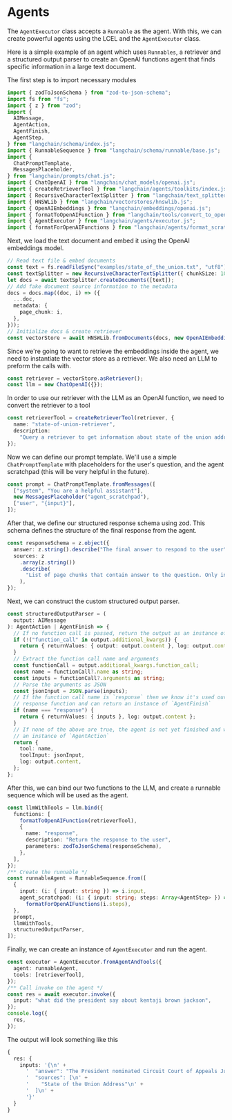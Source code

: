 # Agents

The `AgentExecutor` class accepts a `Runnable` as the agent. With this, we can create powerful agents using the LCEL and the `AgentExecutor` class.

Here is a simple example of an agent which uses `Runnables`, a retriever and a structured output parser to create an OpenAI functions agent that finds specific information in a large text document.

The first step is to import necessary modules
```typescript
import { zodToJsonSchema } from "zod-to-json-schema";
import fs from "fs";
import { z } from "zod";
import {
  AIMessage,
  AgentAction,
  AgentFinish,
  AgentStep,
} from "langchain/schema/index.js";
import { RunnableSequence } from "langchain/schema/runnable/base.js";
import {
  ChatPromptTemplate,
  MessagesPlaceholder,
} from "langchain/prompts/chat.js";
import { ChatOpenAI } from "langchain/chat_models/openai.js";
import { createRetrieverTool } from "langchain/agents/toolkits/index.js";
import { RecursiveCharacterTextSplitter } from "langchain/text_splitter.js";
import { HNSWLib } from "langchain/vectorstores/hnswlib.js";
import { OpenAIEmbeddings } from "langchain/embeddings/openai.js";
import { formatToOpenAIFunction } from "langchain/tools/convert_to_openai.js";
import { AgentExecutor } from "langchain/agents/executor.js";
import { formatForOpenAIFunctions } from "langchain/agents/format_scratchpad.js";
```

Next, we load the text document and embed it using the OpenAI embeddings model.

```typescript
// Read text file & embed documents
const text = fs.readFileSync("examples/state_of_the_union.txt", "utf8");
const textSplitter = new RecursiveCharacterTextSplitter({ chunkSize: 1000 });
let docs = await textSplitter.createDocuments([text]);
// Add fake document source information to the metadata
docs = docs.map((doc, i) => ({
  ...doc,
  metadata: {
    page_chunk: i,
  },
}));
// Initialize docs & create retriever
const vectorStore = await HNSWLib.fromDocuments(docs, new OpenAIEmbeddings());
```

Since we're going to want to retrieve the embeddings inside the agent, we need to instantiate the vector store as a retriever.
We also need an LLM to preform the calls with.

```typescript
const retriever = vectorStore.asRetriever();
const llm = new ChatOpenAI({});
```

In order to use our retriever with the LLM as an OpenAI function, we need to convert the retriever to a tool

```typescript
const retrieverTool = createRetrieverTool(retriever, {
  name: "state-of-union-retriever",
  description:
    "Query a retriever to get information about state of the union address",
});
```

Now we can define our prompt template. We'll use a simple `ChatPromptTemplate` with placeholders for the user's question, and the agent scratchpad (this will be very helpful in the future).

```typescript
const prompt = ChatPromptTemplate.fromMessages([
  ["system", "You are a helpful assistant"],
  new MessagesPlaceholder("agent_scratchpad"),
  ["user", "{input}"],
]);
```

After that, we define our structured response schema using zod. This schema defines the structure of the final response from the agent.

```typescript
const responseSchema = z.object({
  answer: z.string().describe("The final answer to respond to the user"),
  sources: z
    .array(z.string())
    .describe(
      "List of page chunks that contain answer to the question. Only include a page chunk if it contains relevant information"
    ),
});
```

Next, we can construct the custom structured output parser.

```typescript
const structuredOutputParser = (
  output: AIMessage
): AgentAction | AgentFinish => {
  // If no function call is passed, return the output as an instance of `AgentFinish`
  if (!("function_call" in output.additional_kwargs)) {
    return { returnValues: { output: output.content }, log: output.content };
  }
  // Extract the function call name and arguments
  const functionCall = output.additional_kwargs.function_call;
  const name = functionCall?.name as string;
  const inputs = functionCall?.arguments as string;
  // Parse the arguments as JSON
  const jsonInput = JSON.parse(inputs);
  // If the function call name is `response` then we know it's used our final
  // response function and can return an instance of `AgentFinish`
  if (name === "response") {
    return { returnValues: { inputs }, log: output.content };
  }
  // If none of the above are true, the agent is not yet finished and we return
  // an instance of `AgentAction`
  return {
    tool: name,
    toolInput: jsonInput,
    log: output.content,
  };
};
```

After this, we can bind our two functions to the LLM, and create a runnable sequence which will be used as the agent.

```typescript
const llmWithTools = llm.bind({
  functions: [
    formatToOpenAIFunction(retrieverTool),
    {
      name: "response",
      description: "Return the response to the user",
      parameters: zodToJsonSchema(responseSchema),
    },
  ],
});
/** Create the runnable */
const runnableAgent = RunnableSequence.from([
  {
    input: (i: { input: string }) => i.input,
    agent_scratchpad: (i: { input: string; steps: Array<AgentStep> }) =>
      formatForOpenAIFunctions(i.steps),
  },
  prompt,
  llmWithTools,
  structuredOutputParser,
]);
```

Finally, we can create an instance of `AgentExecutor` and run the agent.

```typescript
const executor = AgentExecutor.fromAgentAndTools({
  agent: runnableAgent,
  tools: [retrieverTool],
});
/** Call invoke on the agent */
const res = await executor.invoke({
  input: "what did the president say about kentaji brown jackson",
});
console.log({
  res,
});
```

The output will look something like this

```typescript
{
  res: {
    inputs: '{\n' +
      '  "answer": "The President nominated Circuit Court of Appeals Judge Ketanji Brown Jackson, who is described as one of our nation’s top legal minds and will continue Justice Breyer’s legacy of excellence.",\n' +
      '  "sources": [\n' +
      '    "State of the Union Address"\n' +
      '  ]\n' +
      '}'
  }
}
```
